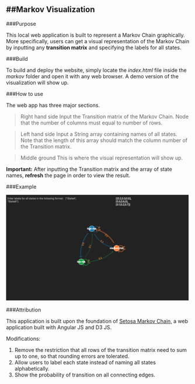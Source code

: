 

##Markov Visualization
---

###Purpose

This local web application is built to represent a Markov Chain graphically. More specifically, users can get a visual representation of the Markov Chain by inputting any **transition matrix** and specifying the labels for all states. 

###Build

To build and deploy the website, simply locate the *index.html* file inside the *markov* folder and open it with any web browser. A demo version of the visualization will show up. 

###How to use

The web app has three major sections. 
> Right hand side
> Input the Transition matrix of the Markov Chain. Node that the number of columns must equal to number of rows. 

> Left hand side
> Input a String array containing names of all states. Note that the length of this array should match the column number of the Transition matrix. 

> Middle ground
> This is where the visual representation will show up. 

**Important:** After inputting the Transition matrix and the array of state names, **refresh** the page in order to view the result. 

###Example

<img src="https://github.com/YuansongFeng/markov_chain_visualization/blob/master/screenshot/demo.png?raw=true" width="500">

###Attribution

This application is built upon the foundation of [Setosa Markov Chain](http://setosa.io/blog/2014/07/26/markov-chains/index.html), a web application built with Angular JS and D3 JS. 

Modifications:
1. Remove the restriction that all rows of the transition matrix need to sum up to one, so that rounding errors are tolerated.  
2. Allow users to label each state instead of naming all states alphabetically. 
3. Show the probability of transition on all connecting edges. 

